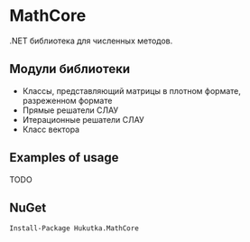 # MathCore
.NET библиотека для численных методов.

## Модули библиотеки
* Классы, представляющий матрицы в плотном формате, разреженном формате
* Прямые решатели СЛАУ
* Итерационные решатели СЛАУ
* Класс вектора

## Examples of usage
TODO

## NuGet
```
Install-Package Hukutka.MathCore
```